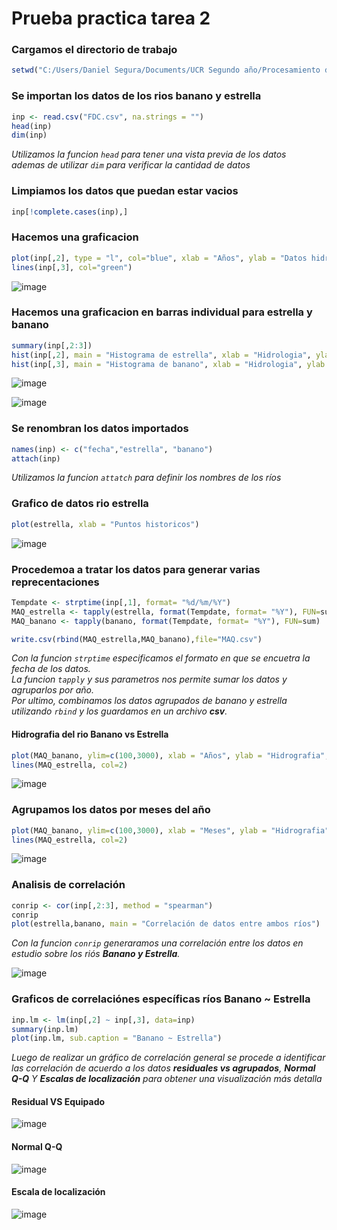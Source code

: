 
# Prueba practica tarea 2 

### Cargamos el directorio de trabajo
```R
setwd("C:/Users/Daniel Segura/Documents/UCR Segundo año/Procesamiento de datos geograficos/")
```

### Se importan los datos de los rios banano y estrella
```R
inp <- read.csv("FDC.csv", na.strings = "")
head(inp)
dim(inp)
```

_Utilizamos la funcion ```head``` para tener una vista previa de los datos_  
_ademas de utilizar ```dim``` para verificar la cantidad de datos_

### Limpiamos los datos que puedan estar vacios
```R
inp[!complete.cases(inp),]
```

### Hacemos una graficacion 
```R
plot(inp[,2], type = "l", col="blue", xlab = "Años", ylab = "Datos hidrografico", sub = "En azul datos para estrella y el verde para banano")
lines(inp[,3], col="green")
```
![image](https://user-images.githubusercontent.com/82825982/119064964-c15a7d80-b999-11eb-86f4-75a5c5d390e3.png)


### Hacemos una graficacion en barras individual para estrella y banano
```R
summary(inp[,2:3])
hist(inp[,2], main = "Histograma de estrella", xlab = "Hidrologia", ylab = "Frecuencia")
hist(inp[,3], main = "Histograma de banano", xlab = "Hidrologia", ylab = "Frecuencia")
```
![image](https://user-images.githubusercontent.com/82825982/119065454-ce2ba100-b99a-11eb-8e57-a84d43fb0d8c.png)

![image](https://user-images.githubusercontent.com/82825982/119065419-b3592c80-b99a-11eb-9608-0b1177459902.png)

### Se renombran los datos importados
```R
names(inp) <- c("fecha","estrella", "banano")
attach(inp)
```
_Utilizamos la funcion ```attatch``` para definir los nombres de los ríos_  

### Grafico de datos rio estrella
```R
plot(estrella, xlab = "Puntos historicos")
```
![image](https://user-images.githubusercontent.com/82825982/119066403-eef4f600-b99c-11eb-8606-2df0c9fe2288.png)

### Procedemoa a tratar los datos para generar varias reprecentaciones
```R
Tempdate <- strptime(inp[,1], format= "%d/%m/%Y")
MAQ_estrella <- tapply(estrella, format(Tempdate, format= "%Y"), FUN=sum)
MAQ_banano <- tapply(banano, format(Tempdate, format= "%Y"), FUN=sum)

write.csv(rbind(MAQ_estrella,MAQ_banano),file="MAQ.csv")
```
_Con la funcion ```strptime``` especificamos el formato en que se encuetra la fecha de los datos._  
_La funcion ```tapply``` y sus parametros nos permite sumar los datos y agruparlos por año._  
_Por ultimo, combinamos los datos agrupados de banano y estrella utilizando ```rbind``` y los guardamos en un archivo **csv**._

#### Hidrografia del rio Banano vs Estrella
```R
plot(MAQ_banano, ylim=c(100,3000), xlab = "Años", ylab = "Hidrografia", main = "Rio Banano vr Estrella")
lines(MAQ_estrella, col=2)
```
![image](https://user-images.githubusercontent.com/82825982/119068223-f74f3000-b9a0-11eb-845b-12ec3d430254.png)

### Agrupamos los datos por meses del año
```R
plot(MAQ_banano, ylim=c(100,3000), xlab = "Meses", ylab = "Hidrografia", main = "Rio Banano vs Estrella")
lines(MAQ_estrella, col=2)
```
![image](https://user-images.githubusercontent.com/82825982/119068288-1fd72a00-b9a1-11eb-887f-801ef3030858.png)

### Analisis de correlación 
```R
conrip <- cor(inp[,2:3], method = "spearman")
conrip
plot(estrella,banano, main = "Correlación de datos entre ambos ríos")
```
_Con la funcion ```conrip``` generaramos una correlación entre los datos en estudio sobre los riós __Banano y Estrella__._  

![image](https://user-images.githubusercontent.com/82825982/119069193-e8697d00-b9a2-11eb-9db1-0059592b652e.png)  

### Graficos de correlaciónes específicas ríos Banano ~ Estrella
```R 
inp.lm <- lm(inp[,2] ~ inp[,3], data=inp)
summary(inp.lm)
plot(inp.lm, sub.caption = "Banano ~ Estrella")
```
_Luego de realizar un gráfico de correlación general se procede a identificar las correlación de acuerdo a los datos __residuales vs agrupados__, __Normal Q-Q__ Y __Escalas de localización__ para obtener una visualización más detalla_

#### Residual VS Equipado  
![image](https://user-images.githubusercontent.com/82825982/119070121-a2151d80-b9a4-11eb-9eff-4637ed326ec4.png)

#### Normal Q-Q  
![image](https://user-images.githubusercontent.com/82825982/119070170-b527ed80-b9a4-11eb-98f7-53862ef1d4be.png)

#### Escala de localización 
![image](https://user-images.githubusercontent.com/82825982/119070238-d557ac80-b9a4-11eb-8a1a-be1055186da4.png)


